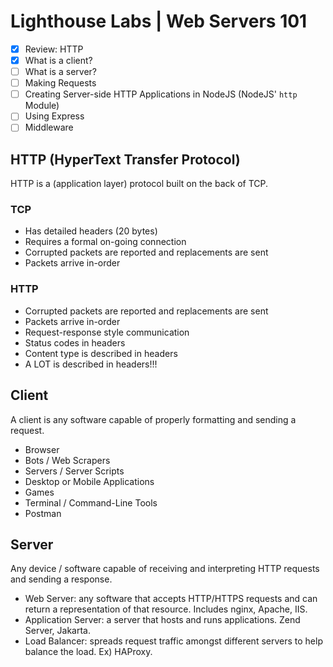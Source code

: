 # Lighthouse Labs | Web Servers 101

* [X] Review: HTTP
* [X] What is a client?
* [ ] What is a server?
* [ ] Making Requests
* [ ] Creating Server-side HTTP Applications in NodeJS (NodeJS' `http` Module)
* [ ] Using Express
* [ ] Middleware

## HTTP (HyperText Transfer Protocol)

HTTP is a (application layer) protocol built on the back of TCP.

### TCP

* Has detailed headers (20 bytes)
* Requires a formal on-going connection
* Corrupted packets are reported and replacements are sent
* Packets arrive in-order

### HTTP

* Corrupted packets are reported and replacements are sent
* Packets arrive in-order
* Request-response style communication
* Status codes in headers
* Content type is described in headers
* A LOT is described in headers!!!

## Client

A client is any software capable of properly formatting and sending a request.

* Browser
* Bots / Web Scrapers
* Servers / Server Scripts
* Desktop or Mobile Applications
* Games
* Terminal / Command-Line Tools
* Postman

## Server

Any device / software capable of receiving and interpreting HTTP requests and sending a response.

* Web Server: any software that accepts HTTP/HTTPS requests and can return a representation of that resource. Includes nginx, Apache, IIS.
* Application Server: a server that hosts and runs applications. Zend Server, Jakarta.
* Load Balancer: spreads request traffic amongst different servers to help balance the load. Ex) HAProxy.


